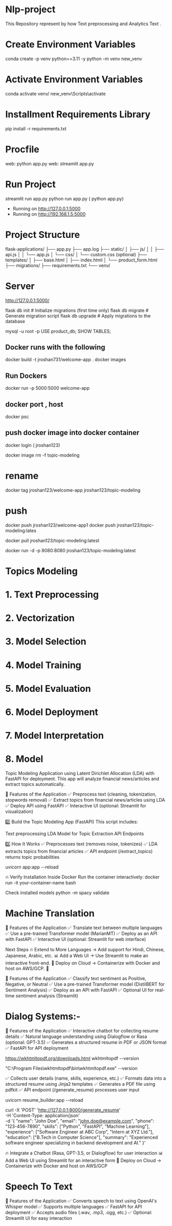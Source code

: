 # Nlp-project
This  Repository represent by how Text preprocessing and Analytics Text .

# Create Environment Variables 
conda create -p venv python==3.11 -y
python -m venv new_venv

# Activate Environment Variables 
conda activate venv/
new_venv\Scripts\activate

# Installment Requirements Library
pip install -r requirements.txt

# Procfile
web: python app.py
web: streamlit app.py

# Run Project
streamlit run app.py
python run app.py  ( python app.py)

* Running on http://127.0.0.1:5000
* Running on http://192.168.1.5:5000

# Project Structure
flask-applications/
├── app.py
├── app.log
├── static/
│   ├── js/
│   │   ├── api.js
│   │   └── app.js
│   └── css/
│       └── custom.css (optional)
├── templates/
│   ├── base.html
│   ├── index.html
│   └── product_form.html
├── migrations/
├── requirements.txt
└── venv/

# Server 
http://127.0.0.1:5000/


flask db init     # Initialize migrations (first time only)
flask db migrate  # Generate migration script
flask db upgrade  # Apply migrations to the database

mysql -u root -p
USE product_db;
SHOW TABLES;

## Docker runs with the following
docker build -t jroshan731/welcome-app .
docker images 


## Run Dockers
docker run -p 5000:5000 welcome-app

## docker port , host
docker psc

## push docker image into docker container
docker login ( jroshan123)

docker image rm -f topic-modeling 

# rename 
docker tag jroshan123/welcome-app jroshan123/topic-modeling

# push 
docker push jroshan123/welcome-app1
docker push jroshan123/topic-modeling:lates

docker pull jroshan123/topic-modeling:latest

docker run -d -p 8080:8080 jroshan123/topic-modeling:latest



# Topics Modeling 
# 1. Text Preprocessing
# 2. Vectorization
# 3. Model Selection
# 4. Model Training
# 5. Model Evaluation
# 6. Model Deployment
# 7. Model Interpretation
# 8. Model

Topic Modeling Application using Latent Dirichlet Allocation (LDA) with FastAPI for deployment. This app will analyze financial news/articles and extract topics automatically.

🚀 Features of the Application
✅ Preprocess text (cleaning, tokenization, stopwords removal)
✅ Extract topics from financial news/articles using LDA
✅ Deploy API using FastAPI
✅ Interactive UI (optional: Streamlit for visualization)


2️⃣ Build the Topic Modeling App (FastAPI)
This script includes:

Text preprocessing
LDA Model for Topic Extraction
API Endpoints

3️⃣ How It Works
✅ Preprocesses text (removes noise, tokenizes)
✅ LDA extracts topics from financial articles
✅ API endpoint (/extract_topics) returns topic probabilities


uvicorn app:app --reload

🔥 Verify Installation Inside Docker
Run the container interactively:
docker run -it your-container-name bash

Check installed models
python -m spacy validate


# Machine Translation 
🚀 Features of the Application
✅ Translate text between multiple languages
✅ Use a pre-trained Transformer model (MarianMT)
✅ Deploy as an API with FastAPI
✅ Interactive UI (optional: Streamlit for web interface)

Next Steps
🔥 Extend to More Languages → Add support for Hindi, Chinese, Japanese, Arabic, etc.
📊 Add a Web UI → Use Streamlit to make an interactive front-end.
🚀 Deploy on Cloud → Containerize with Docker and host on AWS/GCP.
🚀

🚀 Features of the Application
✅ Classify text sentiment as Positive, Negative, or Neutral
✅ Use a pre-trained Transformer model (DistilBERT for Sentiment Analysis)
✅ Deploy as an API with FastAPI
✅ Optional UI for real-time sentiment analysis (Streamlit)


# Dialog Systems:- 
🚀 Features of the Application
✅ Interactive chatbot for collecting resume details
✅ Natural language understanding using Dialogflow or Rasa (optional: GPT-3.5)
✅ Generates a structured resume in PDF or JSON format
✅ FastAPI for API deployment

https://wkhtmltopdf.org/downloads.html
wkhtmltopdf --version

"C:\Program Files\wkhtmltopdf\bin\wkhtmltopdf.exe" --version

✅ Collects user details (name, skills, experience, etc.)
✅ Formats data into a structured resume using Jinja2 templates
✅ Generates a PDF file using pdfkit
✅ API endpoint (/generate_resume) processes user input

uvicorn resume_builder:app --reload

curl -X 'POST' 'http://127.0.0.1:8000/generate_resume' \
     -H 'Content-Type: application/json' \
     -d '{
           "name": "John Doe",
           "email": "john.doe@example.com",
           "phone": "123-456-7890",
           "skills": ["Python", "FastAPI", "Machine Learning"],
           "experience": ["Software Engineer at ABC Corp", "Intern at XYZ Ltd."],
           "education": ["B.Tech in Computer Science"],
           "summary": "Experienced software engineer specializing in backend development and AI."
         }'

🔥 Integrate a Chatbot (Rasa, GPT-3.5, or Dialogflow) for user interaction
📊 Add a Web UI using Streamlit for an interactive form
🚀 Deploy on Cloud → Containerize with Docker and host on AWS/GCP


# Speech To Text 
🚀 Features of the Application
✅ Converts speech to text using OpenAI's Whisper model
✅ Supports multiple languages
✅ FastAPI for API deployment
✅ Accepts audio files (.wav, .mp3, .ogg, etc.)
✅ Optional: Streamlit UI for easy interaction

